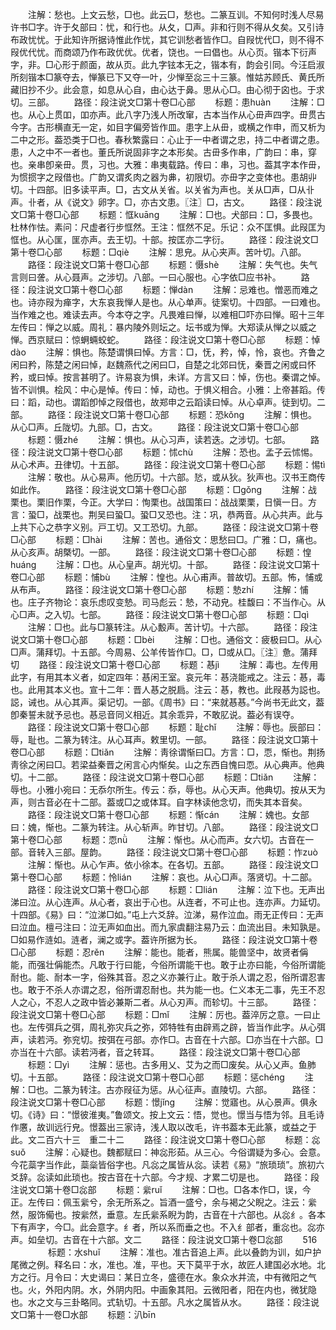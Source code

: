<!-- { "loadSidebar": true } -->
　　注解：愁也。上文云愁，□也。此云□，愁也。二篆互训。不知何时浅人尽易许书□字。许于夂部曰：忧，和行也。从夂，□声。非和行则不得从夂矣。又引诗布政忧忧。于此知许所据诗惟此作忧，其它训愁者皆作□。自叚忧代□，则不得不叚优代忧。而商颂乃作布政优优。优者，饶也。一曰倡也。从心页。锴本下衍声字，非。□心形于颜面，故从页。此九字铉本无之，锴本有，韵会引同。今汪启淑所刻锴本□篆夺去，惮篆已下又夺一叶，少惮至惢三十三篆。惟姑苏顾氏、黄氏所藏旧抄不少。此会意，如息从心自，由心达于鼻。思从心□。由心彻于囟也。于求切。三部。
　　路径：段注说文□第十卷□心部
　　标题：患huàn
　　注解：□也。从心上贯吅，吅亦声。此八字乃浅人所改窜，古本当作从心毌声四字。毌贯古今字。古形横直无一定，如目字偏旁皆作皿。患字上从毌，或横之作申，而又析为二中之形。葢恐类于□也。春秋繁露曰：心止于一中者谓之忠，持二中者谓之患。患，人之中不一者也。董氏所说固非字之本形矣。古毌多作串，广韵曰：串，穿也。亲串卽亲毌。贯，习也。大雅：串夷载路。传曰：串，习也。葢其字本作毌，为惯掼字之叚借也。广韵又谓炙肉之器为丳，初限切。亦毌字之变体也。患胡丱切。十四部。旧多读平声。□，古文从关省。以关省为声也。关从□声，□从卝声。卝者，从《说文》卵字。□，亦古文患。〖注〗□，古文。
　　路径：段注说文□第十卷□心部
　　标题：恇kuānɡ
　　注解：□也。犬部曰：□，多畏也。杜林作怯。素问：尺虚者行步恇然。王注：恇然不足。乐记：众不匡惧。此叚匡为恇也。从心匩，匩亦声。去王切。十部。按匡亦二字衍。
　　路径：段注说文□第十卷□心部
　　标题：□qiè
　　注解：思皃。从心夹声。苦叶切。八部。
　　路径：段注说文□第十卷□心部
　　标题：慑shè
　　注解：失气也。失气言则曰詟。从心聂声。之涉切。八部。一曰心服也。心字依□应书补。
　　路径：段注说文□第十卷□心部
　　标题：惮dàn
　　注解：忌难也。憎恶而难之也。诗亦叚为瘅字，大东哀我惮人是也。从心单声。徒案切。十四部。一曰难也。当作难之也。难读去声。今本夺之字。凡畏难曰惮，以难相□吓亦曰惮。昭十三年左传曰：惮之以威。周礼：暴内陵外则坛之。坛书或为惮。大郑读从惮之以威之惮。西京赋曰：惊蛧蜽蛟蛇。
　　路径：段注说文□第十卷□心部
　　标题：悼dào
　　注解：惧也。陈楚谓惧曰悼。方言：□，怃，矜，悼，怜，哀也。齐鲁之闲曰矜，陈楚之闲曰悼，赵魏燕代之闲曰□，自楚之北郊曰怃，秦晋之闲或曰怀矜，或曰悼。按言甚明了。许易哀为惧，未详。方言又曰：悼，伤也。秦谓之悼。皆不训惧。桧风：中心是悼。传曰：悼，动也。于惧义相合。小雅：上帝甚蹈。传曰：蹈，动也。谓蹈卽悼之叚借也，故郑申之云蹈读曰悼。从心卓声。徒到切。二部。
　　路径：段注说文□第十卷□心部
　　标题：恐kǒnɡ
　　注解：惧也。从心□声。丘陇切。九部。□，古文。
　　路径：段注说文□第十卷□心部
　　标题：慑zhé
　　注解：惧也。从心习声，读若迭。之涉切。七部。
　　路径：段注说文□第十卷□心部
　　标题：怵chù
　　注解：恐也。孟子云怵惕。从心术声。丑律切。十五部。
　　路径：段注说文□第十卷□心部
　　标题：惕tì
　　注解：敬也。从心易声。他历切。十六部。悐，或从狄。狄声也。汉书王商传如此作。
　　路径：段注说文□第十卷□心部
　　标题：□ɡǒnɡ
　　注解：战栗也。栗旧作栗，今正。大学曰：恂栗也。战国策曰：战战栗栗，日愼一日。方言：蛩□，战栗也。荆吴曰蛩□。蛩□又恐也。注：巩，恭两音。从心共声。此与上共下心之恭字义别。戸工切。又工恐切。九部。
　　路径：段注说文□第十卷□心部
　　标题：□hài
　　注解：苦也。通俗文：思愁曰□。广雅：□，痛也。从心亥声。胡槩切。一部。
　　路径：段注说文□第十卷□心部
　　标题：惶huánɡ
　　注解：□也。从心皇声。胡光切。十部。
　　路径：段注说文□第十卷□心部
　　标题：悑bù
　　注解：惶也。从心甫声。普故切。五部。怖，悑或从布声。
　　路径：段注说文□第十卷□心部
　　标题：慹zhí
　　注解：悑也。庄子齐物论：哀乐虑叹变慹。司马彪云：慹，不动皃。桂馥曰：不当作心。从心□声。之入切。七部。
　　路径：段注说文□第十卷□心部
　　标题：□qì
　　注解：□也。此与□篆转注。从心毄声。苦计切。十六部。
　　路径：段注说文□第十卷□心部
　　标题：□bèi
　　注解：□也。通俗文：疲极曰□。从心□声。蒲拜切。十五部。今周易、公羊传皆作□。□，□或从□。〖注〗惫。蒲拜切
　　路径：段注说文□第十卷□心部
　　标题：惎jì
　　注解：毒也。左传用此字，有用其本义者，如定四年：惎闲王室。哀元年：惎浇能戒之。注云：惎，毒也。此用其本义也。宣十二年：晋人惎之脱扃。注云：惎，教也。此叚惎为誋也。誋，诫也。从心其声。渠记切。一部。《周书》曰：“来就惎惎。”今尚书无此文，葢卽秦誓未就予忌也。惎忌音同义相近。其余乖异，不敢肊说。葢必有误夺。
　　路径：段注说文□第十卷□心部
　　标题：耻chǐ
　　注解：辱也。辰部曰：辱，耻也。二篆为转注。从心耳声。敕里切。一部。
　　路径：段注说文□第十卷□心部
　　标题：□tiǎn
　　注解：靑徐谓惭曰□。方言：□，恧，惭也。荆扬靑徐之闲曰□。若梁益秦晋之闲言心内惭矣。山之东西自愧曰恧。从心典声。他典切。十二部。
　　路径：段注说文□第十卷□心部
　　标题：□tiǎn
　　注解：辱也。小雅小宛曰：无忝尔所生。传云：忝，辱也。从心天声。他典切。按从天为声，则古音必在十二部。葢或□之或体耳。自字林读他念切，而失其本音矣。
　　路径：段注说文□第十卷□心部
　　标题：惭cán
　　注解：媿也。女部曰：媿，惭也。二篆为转注。从心斩声。昨甘切。八部。
　　路径：段注说文□第十卷□心部
　　标题：恧nǜ
　　注解：惭也。从心而声。女六切。古音在一部。音转入三部。屋韵。
　　路径：段注说文□第十卷□心部
　　标题：怍zuò
　　注解：惭也。从心乍声。依小徐本。在各切。五部。
　　路径：段注说文□第十卷□心部
　　标题：怜lián
　　注解：哀也。从心□声。落贤切。十二部。
　　路径：段注说文□第十卷□心部
　　标题：□lián
　　注解：泣下也。无声出涕曰泣。从心连声。从心者，哀出于心也。从连者，不可止也。连亦声。力延切。十四部。《易》曰：“泣涕□如。”屯上六爻辞。泣涕，易作泣血。雨无正传曰：无声曰泣血。檀弓注曰：泣无声如血出。而九家虞翻注易乃云：血流出目。未知孰是。□如易作涟如。涟者，澜之或字。葢许所据为长。
　　路径：段注说文□第十卷□心部
　　标题：忍rěn
　　注解：能也。能者，熊属。能兽坚中，故贤者偁能，而强壮偁能杰。凡敢于行曰能，今俗所谓能干也。敢于止亦曰能，今俗所谓能耐也。能、耐本一字，俗殊其音。忍之义亦兼行止。敢于杀人谓之忍，俗所谓忍害也。敢于不杀人亦谓之忍，俗所谓忍耐也。共为能一也。仁义本无二事，先王不忍人之心，不忍人之政中皆必兼斯二者。从心刃声。而轸切。十三部。
　　路径：段注说文□第十卷□心部
　　标题：□mǐ
　　注解：厉也。葢淬厉之意。一曰止也。左传弭兵之弭，周礼弥灾兵之弥，郊特牲有由辟焉之辟，皆当作此字。从心弭声，读若沔。弥兖切。按弭在弓部。亦作□。古音在十六部。□亦当在十六部。□亦当在十六部。读若沔者，音之转耳。
　　路径：段注说文□第十卷□心部
　　标题：□yì
　　注解：惩也。古多用乂、艾为之而□废矣。从心乂声。鱼肺切。十五部。
　　路径：段注说文□第十卷□心部
　　标题：惩chénɡ
　　注解：□也。二篆为转注。古亦叚征为惩。从心征声。直陵切。六部。
　　路径：段注说文□第十卷□心部
　　标题：憬jǐnɡ
　　注解：觉寤也。从心景声。俱永切。《诗》曰：“憬彼淮夷。”鲁颂文。按上文云：悟，觉也。憬当与悟为邻。且毛诗作懬，故训远行皃。憬葢出三家诗，浅人取以改毛，许书葢本无此篆，或益之于此。文二百六十三　重二十二
　　路径：段注说文□第十卷□心部
　　标题：惢suǒ
　　注解：心疑也。魏都赋曰：神惢形茹。从三心。今俗谓疑为多心。会意。今花蘂字当作此，蘂橤皆俗字也。凡惢之属皆从惢。读若《易》“旅琐琐”。旅初六爻辞。惢读如此琐也。按古音在十六部。今才规、才累二切是也。
　　路径：段注说文□第十卷□惢部
　　标题：繠ruǐ
　　注解：□也。□各本作□，误，今正。左传曰：佩玉繠兮，余无所系之。旨酒一盛兮，余与褐之父睨之。注云：繠然，服饰僃也。按繠然，垂意。左氏繠系睨为韵，古音在十六部也。从惢纟。各本下有声字，今□。此会意字。纟者，所以系而垂之也。不入纟部者，重惢也。惢亦声。如垒切。古音在十六部。文二
　　路径：段注说文□第十卷□惢部
　　516
　　
　　标题：水shuǐ
　　注解：准也。准古音追上声。此以叠韵为训，如户护尾微之例。释名曰：水，准也。准，平也。天下莫平于水，故匠人建国必水地。北方之行。月令曰：大史谒曰：某日立冬，盛德在水。象众水并流，中有微阳之气也。火，外阳内阴。水，外阴内阳。中画象其阳。云微阳者，阳在内也，微犹隐也。水之文与三卦略同。式轨切。十五部。凡水之属皆从水。
　　路径：段注说文□第十一卷□水部
　　标题：汃bīn
